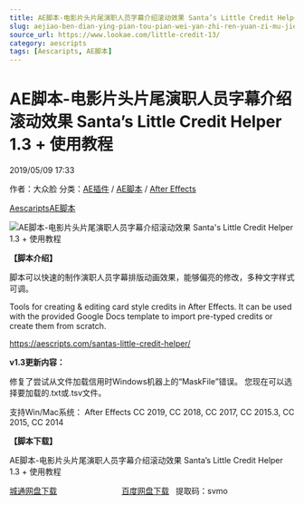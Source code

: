 ```yaml
---
title: AE脚本-电影片头片尾演职人员字幕介绍滚动效果 Santa’s Little Credit Helper 1.3 + 使用教程
slug: aejiao-ben-dian-ying-pian-tou-pian-wei-yan-zhi-ren-yuan-zi-mu-jie-shao-gun-dong-xiao-guo-santas-little-credit-helper-1-3-shi-yong-jiao-cheng
source_url: https://www.lookae.com/little-credit-13/
category: aescripts
tags: [Aescaripts, AE脚本]
---
```

# AE脚本-电影片头片尾演职人员字幕介绍滚动效果 Santa’s Little Credit Helper 1.3 + 使用教程

2019/05/09 17:33

作者：大众脸
分类：[AE插件](https://www.lookae.com/after-effects/aechajian/) / [AE脚本](https://www.lookae.com/after-effects/aescripts/) / [After Effects](https://www.lookae.com/after-effects/)

[Aescaripts](https://www.lookae.com/tag/aescaripts/)[AE脚本](https://www.lookae.com/tag/ae%e8%84%9a%e6%9c%ac/)

![AE脚本-电影片头片尾演职人员字幕介绍滚动效果 Santa's Little Credit Helper 1.3 + 使用教程](https://www.lookae.com/wp-content/uploads/2019/05/Credit-Helper.jpg "AE脚本-电影片头片尾演职人员字幕介绍滚动效果 Santa's Little Credit Helper 1.3 + 使用教程-LookAE.com")

**【脚本介绍】**

脚本可以快速的制作演职人员字幕排版动画效果，能够偏亮的修改，多种文字样式可调。

Tools for creating & editing card style credits in After Effects. It can be used with the provided Google Docs template to import pre-typed credits or create them from scratch.

https://aescripts.com/santas-little-credit-helper/

**v1.3更新内容：**

修复了尝试从文件加载信用时Windows机器上的“MaskFile”错误。 您现在可以选择要加载的.txt或.tsv文件。

支持Win/Mac系统： After Effects CC 2019, CC 2018, CC 2017, CC 2015.3, CC 2015, CC 2014

**【脚本下载】**

AE脚本-电影片头片尾演职人员字幕介绍滚动效果 Santa’s Little Credit Helper 1.3 + 使用教程

[城通网盘下载](https://lookae.ctfile.com/fs/680462-373513862)                             [百度网盘下载](https://pan.baidu.com/s/1z66TYujnhFlKpb7mStZoRg)   提取码：svmo
